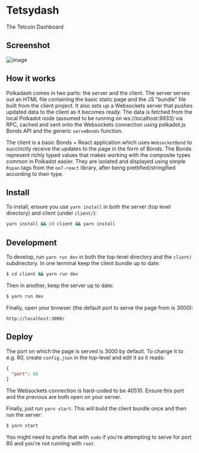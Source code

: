 # Tetsydash

The Tetcoin Dashboard

## Screenshot

![image](https://user-images.githubusercontent.com/138296/43726075-72a80928-999e-11e8-87c5-b10d8347cb69.png)

## How it works

Polkadash comes in two parts: the server and the client. The server serves out an HTML file containing the basic static page and the JS "bundle" file built from the client project. It also sets up a Websockets server that pushes updated data to the client as it becomes ready. The data is fetched from the local Polkadot node (assumed to be running on ws://localhost:9933) via RPC, cached and sent onto the Websockets connection using polkadot.js Bonds API and the generic `serveBonds` function.

The client is a basic Bonds + React application which uses `WebsocketBond` to succinctly receive the updates to the page in the form of Bonds. The Bonds represent richly typed values that makes working with the composite types common in Polkadot easier. They are isolated and displayed using simple `Rspan` tags from the `oo7-react` library, after being prettified/stringified according to their type.

## Install

To install, ensure you use `yarn install` in both the server (top level directory) and client (under `client/`):

```sh
yarn install && cd client && yarn install
```

## Development

To develop, run `yarn run dev` in both the top-level directory and the `client/` subdirectory. In one terminal keep the client bundle up to date:

```sh
$ cd client && yarn run dev
```

Then in another, keep the server up to date:

```sh
$ yarn run dev
``` 

Finally, open your browser (the default port to serve the page from is 3000):

```
http://localhost:3000/
```

## Deploy

The port on which the page is served is 3000 by default. To change it to e.g. 80, create `config.json` in the top-level and edit it so it reads:

```json
{
  "port": 80
}
```

The Websockets connection is hard-coded to be 40510. Ensure this port and the previous are both open on your server.

Finally, just run `yarn start`. This will build the client bundle once and then run the server:

```sh
$ yarn start
```

You might need to prefix that with `sudo` if you're attempting to serve for port 80 and you're not running with `root`.

